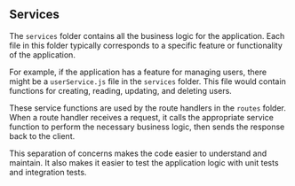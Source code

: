 ## Services

The `services` folder contains all the business logic for the application. Each file in this folder typically corresponds to a specific feature or functionality of the application.

For example, if the application has a feature for managing users, there might be a `userService.js` file in the `services` folder. This file would contain functions for creating, reading, updating, and deleting users.

These service functions are used by the route handlers in the `routes` folder. When a route handler receives a request, it calls the appropriate service function to perform the necessary business logic, then sends the response back to the client.

This separation of concerns makes the code easier to understand and maintain. It also makes it easier to test the application logic with unit tests and integration tests.